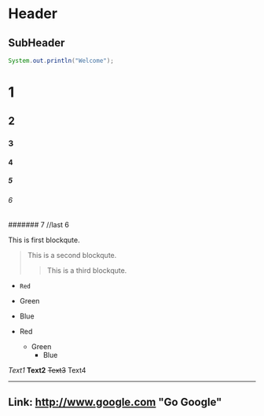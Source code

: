 Header
================

SubHeader
---------

```java
System.out.println("Welcome");
```

# 1
## 2
### 3
#### 4
##### 5
###### 6
####### 7 //last 6

This is first blockqute.
> This is a second blockqute.
>> This is a third blockqute.

* `Red`
* Green
* Blue

* Red
  * Green
    * Blue


*Text1*
**Text2**
~~Text3~~
Text4


********************************    
Link: http://www.google.com "Go Google"
--------------------------------
